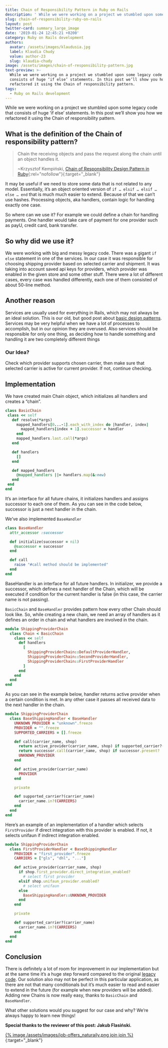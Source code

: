 ```yaml
---
title: Chain of Responsibility Pattern in Ruby on Rails
description: ' While we were working on a project we stumbled upon some legacy code that consists of huge ‘if else’ statements. In this post we’ll show you how we refactored it using the Chain of responsibility pattern. '
slug: chain-of-responsibility-ruby-on-rails
layout: post
twitter-card: summary_large_image
date: '2019-01-24 12:45:21 +0200'
category: Ruby on Rails development
authors:
  avatar: /assets/images/klaudusia.jpg
  label: Klaudia Chudy
  value: author-23
  slug: klaudia-chudy
image: /assets/images/chain-of-responsibility-pattern.jpg
text-preview: >-
  While we were working on a project we stumbled upon some legacy code that
  consists of huge ‘if else’ statements. In this post we’ll show you how we
  refactored it using the Chain of responsibility pattern.
tags:
  - Ruby on Rails development
---
```

While we were working on a project we stumbled upon some legacy code that consists of huge ‘if else’ statements. In this post we’ll show you how we refactored it using the Chain of responsibility pattern.

## What is the definition of the Chain of responsibility pattern?

>Chain the receiving objects and pass the request along the chain until an object handles it.
>
>~Krzysztof Kempiński, [Chain of Responsibility Design Pattern in Ruby](https://medium.com/kkempin/chain-of-responsibility-design-pattern-in-ruby-e0b756d4bb3b){:rel="nofollow"}{:target="_blank"}

It may be useful if we need to store some data that is not related to any model. Essentially, it’s an object oriented version of `if … elsif … elsif … else … end` that is much much easier to extend. Because of that we can’t use hashes. Processing objects, aka handlers, contain logic for handling exactly one case.

So where can we use it? For example we could define a chain for handling payments. One handler would take care of payment for one provider such as payU, credit card, bank transfer.


## So why did we use it?

We were working with big and messy legacy code. There was a gigant `if else` statement in one of the services. In our case it was responsible for choosing shipping provider based on selected carrier and shipment. It was taking into account saved api keys for providers, which provider was enabled in the given store and some other stuff. There were a lot of different cases, every case was handled differently, each one of them consisted of about 50-line method.


## Another reason

Services are usually used for everything in Rails, which may not always be an ideal solution. This is our old, but good post about [basic design patterns](https://naturaily.com/blog/ruby-on-rails-design-patterns). Services may be very helpful when we have a lot of processes to accomplish, but in our opinion they are overused. Also services should be responsible for only one thing, as deciding how to handle something and handling it are two completely different things


### Our Idea?
Check which provider supports chosen carrier, then make sure that selected carrier is active for current provider. If not, continue checking.

## Implementation
We have created main Chain object, which initializes all handlers and creates a “chain”.

```ruby
class BasicChain
 class << self
   def resolve(*args)
     mapped_handlers[0...-1].each_with_index do |handler, index|
       mapped_handlers[index + 1].successor = handler
     end
     mapped_handlers.last.call(*args)
   end

   def handlers
     []
   end

   def mapped_handlers
     @mapped_handlers ||= handlers.map(&:new)
   end
 end
end
```

It’s an interface for all future chains, it initializes handlers and assigns successor to each one of them. As you can see in the code below, successor is just a next handler in the chain.

We’ve also implemented `BaseHandler`

```ruby
class BaseHandler
  attr_accessor :successor

  def initialize(successor = nil)
    @successor = successor
  end

  def call
    raise "#call method should be implemented"
  end
end
```

BaseHandler is an interface for all future handlers. In initializer, we provide a successor, which defines a next handler of the Chain, which will be executed if condition for the current handler is false (in this case, the carrier name is not passing).

`BasicChain` and `BaseHandler` provides pattern how every other Chain should look like. So, while creating a new chain, we need an array of handlers as it defines an order in chain and what handlers are involved in the chain.

```ruby
module ShippingProviderChain
  class Chain < BasicChain
    class << self
      def handlers
        [
          ShippingProviderChain::DefaultProviderHandler,
          ShippingProviderChain::SecondProviderHandler,
          ShippingProviderChain::FirstProviderHandler
        ]
      end
    end
  end
end
```

As you can see in the example below, handler returns active provider when a certain condition is met. In any other case it passes all received data to the next handler in the chain.

```ruby
module ShippingProviderChain
  class BaseShippingHandler < BaseHandler
    UNKNOWN_PROVIDER = "unknown".freeze
    PROVIDER = "".freeze
    SUPPORTED_CARRIERS = [].freeze

    def call(carrier_name, shop)
      return active_provider(carrier_name, shop) if supported_carrier?(carrier_name)
      return successor.call(carrier_name, shop) if successor.present?
      UNKNOWN_PROVIDER
    end

    def active_provider(carrier_name)
      PROVIDER
    end

    private

    def supported_carrier?(carrier_name)
      carrier_name.in?(CARRIERS)
    end
  end
end
```

Here’s an example of an implementation of a handler which selects `FirstProvider` if direct integration with this provider is enabled. If not, it selects unifaun if indirect integration enabled.

```ruby
module ShippingProviderChain
  class FirstProviderHandler < BaseShippingHandler
    PROVIDER = "first_provider".freeze
    CARRIERS = ["gls", "dhl", "..."]

    def active_provider(carrier_name, shop)
      if shop.first_provider.direct_integration_enabled?
        # select first provider
      elsif shop.unifaun_provider.enabled?
        # select unifaun
      else
        BaseShippingHandler::UNKNOWN_PROVIDER
      end
    end

    private

    def supported_carrier?(carrier_name)
      carrier_name.in?(CARRIERS)
    end
  end
end
```

## Conclusion

There is definitely a lot of room for improvement in our implementation but at the same time it’s a huge step forward compared to the original [legacy code](https://naturaily.com/blog/legacy-code-refactoring). Our solution also may not be perfect in this particular application, as there are not that many conditionals but it’s much easier to read and easier to extend in the future (for example when new providers will be added). Adding new Chains is now really easy, thanks to `BasicChain` and `BaseHandler`.

What other solutions would you suggest for our case and why? We’re always happy to learn new things!

**Special thanks to the reviewer of this post: Jakub Flasiński.**

[{% image /assets/images/job-offers_naturaily.png join join %}](https://naturaily.com/careers){:target="_blank"}
